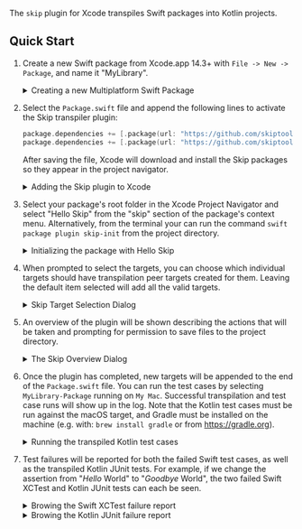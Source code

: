 The `skip` plugin for Xcode transpiles Swift packages into Kotlin projects.

## Quick Start

1. Create a new Swift package from Xcode.app 14.3+ with `File -> New -> Package`,
and name it "MyLibrary".
    <details><summary>Creating a new Multiplatform Swift Package</summary><img width="1512" alt="skip-onboard-01" src="https://user-images.githubusercontent.com/659086/230632488-8bf87042-59ba-48aa-9108-71efdea5d9bb.png"></details>


1. Select the `Package.swift` file and append the following lines to activate the Skip transpiler plugin:
    ```swift
    package.dependencies += [.package(url: "https://github.com/skiptools/skip", from: "0.3.16")]
    package.dependencies += [.package(url: "https://github.com/skiptools/skiphub", from: "0.1.2")]
    ```
    After saving the file, Xcode will download and install the Skip packages so they appear in the project navigator.
    <details><summary>Adding the Skip plugin to Xcode</summary><img width="1578" alt="skip-onboard-01" src="https://user-images.githubusercontent.com/659086/230633291-e14e5687-a88d-4bc9-abbd-b78e9fa73c61.png"></details>
    

1. Select your package's root folder in the Xcode Project Navigator
and select "Hello Skip" from the "skip" section of the package's
context menu.
Alternatively, from the terminal your can run the command 
`swift package plugin skip-init` from the project directory. 
    <details><summary>Initializing the package with Hello Skip</summary><img width="1512" alt="skip-onboard-02" src="https://user-images.githubusercontent.com/659086/230634103-37894206-f417-4a01-a149-ddab5dcb0780.png"></details>


1. When prompted to select the targets, you can choose which individual
targets should have transpilation peer targets created for them.
Leaving the default item selected will add all the valid targets.
    <details><summary>Skip Target Selection Dialog</summary><img width="1512" alt="skip-onboard-03" src="https://user-images.githubusercontent.com/659086/230633675-27ff1c95-eab5-4139-b22c-01abc2b5a7ea.png"></details>

1. An overview of the plugin will be shown describing the actions that will be taken and prompting for permission to save files to the project directory.
    <details><summary>The Skip Overview Dialog</summary><img width="1578" alt="skip-onboard-04" src="https://user-images.githubusercontent.com/659086/230633804-3dd8504e-38c7-45e0-9c67-0edc60586064.png"></details>

1. Once the plugin has completed, new targets will be appended to the end of the `Package.swift` file.
You can run the test cases by selecting `MyLibrary-Package` running on `My Mac`.
Successful transpilation and test case runs will show up in the log.
Note that the Kotlin test cases must be run against the macOS target,
and Gradle must be installed on the machine (e.g. with: `brew install gradle`
or from https://gradle.org).
    <details><summary>Running the transpiled Kotlin test cases</summary><img width="1412" alt="skip-init-screenshot-2" src="https://user-images.githubusercontent.com/659086/229834667-f2939738-d21a-4814-94a1-63e316ca2dc5.png"></details>

1. Test failures will be reported for both the failed Swift test cases,
as well as the transpiled Kotlin JUnit tests.
For example, if we change the assertion from "*Hello* World" to "*Goodbye* World",
the two failed Swift XCTest and Kotlin JUnit tests can each be seen.
    <details><summary>Browing the Swift XCTest failure report</summary><img width="1412" alt="skip-init-screenshot-3" src="https://user-images.githubusercontent.com/659086/229835265-54970fce-70f4-45fc-ba8a-899c59559486.png"></details>
    <details><summary>Browing the Kotlin JUnit failure report</summary><img width="1412" alt="skip-init-screenshot-4" src="https://user-images.githubusercontent.com/659086/229835288-9c78eff2-cef1-4eb9-bf77-6f908a2281d0.png"></details>
